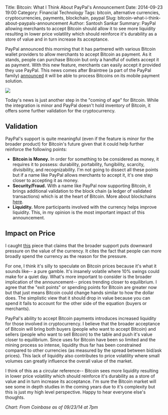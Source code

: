Title: Bitcoin: What I Think About PayPal's Announcement
Date: 2014-09-23 19:00
Category: Financial Technology
Tags: bitcoin, alternative currencies, cryptocurrencies, payments, blockchain, paypal
Slug: bitcoin-what-i-think-about-paypals-announcement
Author: Santosh Sankar
Summary: PayPal allowing merchants to accept Bitcoin should allow it to see more liquidity resulting in lower price volatility which should reinforce it's durability as a store of value and in turn increase its acceptance.

PayPal announced this morning that it has partnered with various Bitcoin wallet providers to allow merchants to accept Bitcoin as payment. As it stands, people can purchase Bitcoin but only a handful of outlets accept it as payment. With this new feature, merchants can easily accept it provided they use PayPal. This news comes after Braintree (a part of the PayPal family) <a href="http://techcrunch.com/2014/09/08/paypal-braintree/" target="_blank">announced</a> it will be able to process Bitcoins on its mobile payment solution.

<img src="/../../../../images/bitcoinpriceCoinbase.png" align = "center">

Today's news is just another step in the "coming of age" for Bitcoin. While the integration is minor and PayPal doesn't hold inventory of Bitcoin, it offers some further validation for the cryptocurrency.

## Validation
PayPal's support is quite meaningful (even if the feature is minor for the broader product) for Bitcoin's future given that it could help further reinforce the following points:
* **Bitcoin is Money.** In order for something to be considered as money, it requires it to possess: durability, portability, fungibility, scarcity, divisibility, and recognizability. I'm not going to dissect all these points but if a name like PayPal allows merchants to accept it, it's one step closer to accepting it as money.
* **Security/Fraud.** With a name like PayPal now supporting Bitcoin, it brings additional validation to the block chain (a ledger of validated transactions) which is at the heart of Bitcoin. More about blockchains <a href="https://en.bitcoin.it/wiki/Block_chain" target="_blank">here</a>.
* **Liquidity.** More participants involved with the currency helps improve liquidity. This, in my opinion is the most important impact of this announcement.

## Impact on Price
I caught <a href="http://techcrunch.com/2014/09/23/bitcoins-price-skyrockets-following-paypals-hug/" target="_blank">this</a> piece that claims that the broader support puts downward pressure on the value of the currency. It cites the fact that people can more broadly spend the currency as the reason for the pressure. 

For one, I think it's silly to speculate on Bitcoin prices because it's what it sounds like-- a pure gamble. It's insanely volatile where 10% swings could make for a quiet day. What's more important to consider is the broader implication of the announcement-- prices trending closer to equilibrium. I agree that the "exit points" or spending points for Bitcoin are greater now but that just means Bitcoin could change hands similar to how the dollar does. The simplistic view that it should drop in value because you can spend it fails to account for the other side of the equation (buyers or merchants). 

PayPal's ability to accept Bitcoin payments introduces increased liquidity for those involved in cryptocurrency. I believe that the broader acceptance of Bitcoin will bring both buyers (people who want to accept Bitcoin) and sellers (people who want to sell Bitcoin) to the table and push it's value closer to equilibrium. Since uses for Bitcoin have been so limited and the mining process so intense, liquidity thus far has been constrained compared to other currencies (as measured by the spread between bid/ask prices). This lack of liquidity also contributes to price volatility where small volumes can greatly influence the overall value of the market.

I think of this as a circular reference-- Bitcoin sees more liquidity resulting in lower price volatility which should reinforce it's durability as a store of value and in turn increase its acceptance. I'm sure the Bitcoin market will see some in depth studies in the coming years due to it's complexity but this is just my high level perspective. Happy to hear everyone else's thoughts.

*Chart: From Coinbase as of 09/23/14 at 7pm*